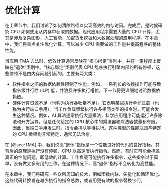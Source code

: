 # 优化计算

在上章节中，我们讨论了如何清除路径以实现高效的内存访问。完成后，是时候研究 CPU 如何使用从内存中获取的数据。现代应用程序需要大量的 CPU 计算，尤其是涉及复杂图形、人工智能、加密货币挖掘和大数据处理的应用程序。在本章中，我们将重点关注优化计算，可以减少 CPU 需要做的工作量并提高程序的整体性能。

当应用 TMA 方法时，低效计算通常反映在“核心绑定”类别中，并在一定程度上反映在“退休”类别中。“核心绑定”类别代表 CPU 乱序执行引擎内部的所有停顿，这些停顿不是由内存问题引起的。主要有两大类：

* 软件指令之间的数据依赖性限制了性能。例如，一系列长的依赖操作可能导致指令级并行性 (ILP) 低，并浪费许多执行槽位。下一节将更详细地讨论数据依赖链。
* 硬件计算资源不足（也称为执行吞吐量不足）。它表明某些执行单元过载（也称为执行端口争用）。当工作负载频繁执行许多相同类型的指令时，可能会发生这种情况。例如，AI 算法通常执行大量乘法，科学应用程序可能运行许多除法和开方运算。但是任何给定的 CPU 核心中的乘法器和除法器数量都有限。因此，当端口争用发生时，指令会排队等待执行。这种类型的性能瓶颈与特定的 CPU 微架构非常特定，通常无法治愈。

[TODO]: 提供有关如何检测端口争用的指南。

在 [@sec:TMA] 中，我们说高“退休”指标是一个性能良好的代码的良好指标。其背后的原理是执行没有停顿，CPU 以高速度执行指令。然而，有时它可能会掩盖真正的性能问题，即低效的计算。工作负载可能执行许多指令，这些指令过于简单，没有做太多有用的工作。在这种情况下，高“退休”指标不会转化为高性能。

在本章中，我们将研究一些众所周知的技术，例如函数内联、矢量化和循环优化。这些代码转换旨在减少执行的指令总数，或者用更有效的指令替换它们。

